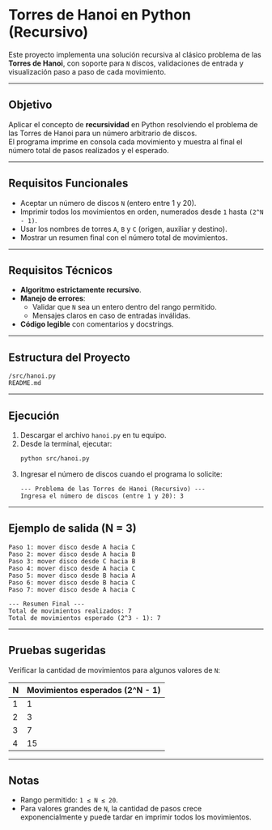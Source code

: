 # Torres de Hanoi en Python (Recursivo)

Este proyecto implementa una solución recursiva al clásico problema de las **Torres de Hanoi**, con soporte para `N` discos, validaciones de entrada y visualización paso a paso de cada movimiento.

---

## Objetivo
Aplicar el concepto de **recursividad** en Python resolviendo el problema de las Torres de Hanoi para un número arbitrario de discos.  
El programa imprime en consola cada movimiento y muestra al final el número total de pasos realizados y el esperado.

---

## Requisitos Funcionales
- Aceptar un número de discos `N` (entero entre 1 y 20).  
- Imprimir todos los movimientos en orden, numerados desde `1` hasta `(2^N - 1)`.  
- Usar los nombres de torres `A`, `B` y `C` (origen, auxiliar y destino).  
- Mostrar un resumen final con el número total de movimientos.  

---

## Requisitos Técnicos
- **Algoritmo estrictamente recursivo**.  
- **Manejo de errores**:  
  - Validar que `N` sea un entero dentro del rango permitido.  
  - Mensajes claros en caso de entradas inválidas.  
- **Código legible** con comentarios y docstrings.  

---

## Estructura del Proyecto
```
/src/hanoi.py
README.md
```

---

## Ejecución
1. Descargar el archivo `hanoi.py` en tu equipo.  
2. Desde la terminal, ejecutar:  
   ```bash
   python src/hanoi.py
   ```
3. Ingresar el número de discos cuando el programa lo solicite:  
   ```
   --- Problema de las Torres de Hanoi (Recursivo) ---
   Ingresa el número de discos (entre 1 y 20): 3
   ```

---

## Ejemplo de salida (N = 3)
```
Paso 1: mover disco desde A hacia C
Paso 2: mover disco desde A hacia B
Paso 3: mover disco desde C hacia B
Paso 4: mover disco desde A hacia C
Paso 5: mover disco desde B hacia A
Paso 6: mover disco desde B hacia C
Paso 7: mover disco desde A hacia C

--- Resumen Final ---
Total de movimientos realizados: 7
Total de movimientos esperado (2^3 - 1): 7
```

---

## Pruebas sugeridas
Verificar la cantidad de movimientos para algunos valores de `N`:

| N  | Movimientos esperados (2^N - 1) |
|----|---------------------------------|
| 1  | 1                               |
| 2  | 3                               |
| 3  | 7                               |
| 4  | 15                              |

---

## Notas
- Rango permitido: `1 ≤ N ≤ 20`.  
- Para valores grandes de `N`, la cantidad de pasos crece exponencialmente y puede tardar en imprimir todos los movimientos.  
